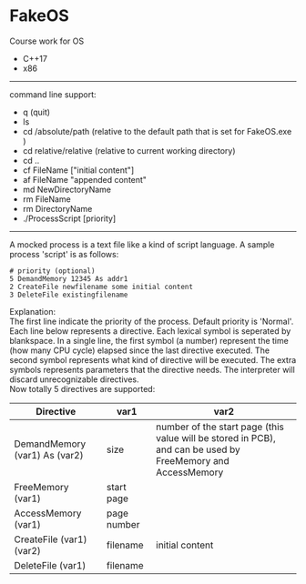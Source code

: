 # FakeOS
Course work for OS

* C++17
* x86

***
command line support:  
* q  (quit)
* ls
* cd /absolute/path (relative to the default path that is set for FakeOS.exe )
* cd relative/relative (relative to current working directory)
* cd ..
* cf FileName ["initial content"]
* af FileName "appended content"
* md NewDirectoryName
* rm FileName
* rm DirectoryName
* ./ProcessScript [priority]

***
A mocked process is a text file like a kind of script language. A sample process 'script' is as follows:
```
# priority (optional)
5 DemandMemory 12345 As addr1
2 CreateFile newfilename some initial content
3 DeleteFile existingfilename
```
Explanation:   
The first line indicate the priority of the process. Default priority is 'Normal'.
Each line below represents a directive. Each lexical symbol is seperated by blankspace.
In a single line, the first symbol (a number) represent the time (how many CPU cycle) 
elapsed since the last directive executed. The second symbol represents what kind of 
directive will be executed. The extra symbols represents parameters that the directive needs. 
The interpreter will discard unrecognizable directives.    
Now totally 5 directives are supported:   

Directive                     | var1        | var2
------------------------------|-------------|-------------------------
DemandMemory (var1) As (var2) | size        | number of the start page (this value will be stored in PCB), and can be used by FreeMemory and AccessMemory
FreeMemory (var1)             | start page  |
AccessMemory (var1)           | page number |
CreateFile (var1) (var2)      | filename    | initial content
DeleteFile (var1)             | filename    |
